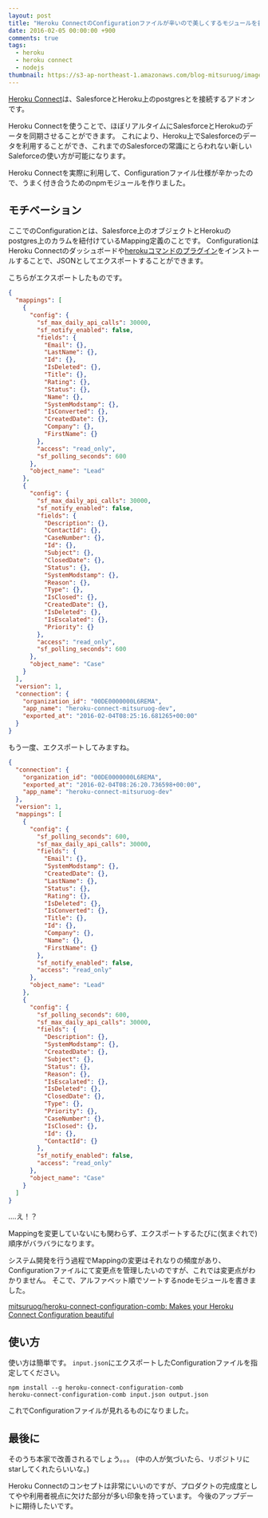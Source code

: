 ```yaml
---
layout: post
title: "Heroku ConnectのConfigurationファイルが辛いので美しくするモジュールを書いた"
date: 2016-02-05 00:00:00 +900
comments: true
tags:
  - heroku
  - heroku connect
  - nodejs
thumbnail: https://s3-ap-northeast-1.amazonaws.com/blog-mitsuruog/images/2016/heroku-connect.png
---
```

[Heroku Connect](https://www.heroku.com/connect)は、SalesforceとHeroku上のpostgresとを接続するアドオンです。

Heroku Connectを使うことで、ほぼリアルタイムにSalesforceとHerokuのデータを同期させることができます。
これにより、Heroku上でSalesforceのデータを利用することができ、これまでのSalesforceの常識にとらわれない新しいSaleforceの使い方が可能になります。

Heroku Connectを実際に利用して、Configurationファイル仕様が辛かったので、うまく付き合うためのnpmモジュールを作りました。

<!-- more -->

 ## モチベーション

ここでのConfigurationとは、Salesforce上のオブジェクトとHerokuのpostgres上のカラムを紐付けているMapping定義のことです。
ConfigurationはHeroku Connectのダッシュボードや[herokuコマンドのプラグイン](https://github.com/heroku/heroku-connect-plugin)をインストールすることで、JSONとしてエクスポートすることができます。

こちらがエクスポートしたものです。

```json
{
  "mappings": [
    {
      "config": {
        "sf_max_daily_api_calls": 30000,
        "sf_notify_enabled": false,
        "fields": {
          "Email": {},
          "LastName": {},
          "Id": {},
          "IsDeleted": {},
          "Title": {},
          "Rating": {},
          "Status": {},
          "Name": {},
          "SystemModstamp": {},
          "IsConverted": {},
          "CreatedDate": {},
          "Company": {},
          "FirstName": {}
        },
        "access": "read_only",
        "sf_polling_seconds": 600
      },
      "object_name": "Lead"
    },
    {
      "config": {
        "sf_max_daily_api_calls": 30000,
        "sf_notify_enabled": false,
        "fields": {
          "Description": {},
          "ContactId": {},
          "CaseNumber": {},
          "Id": {},
          "Subject": {},
          "ClosedDate": {},
          "Status": {},
          "SystemModstamp": {},
          "Reason": {},
          "Type": {},
          "IsClosed": {},
          "CreatedDate": {},
          "IsDeleted": {},
          "IsEscalated": {},
          "Priority": {}
        },
        "access": "read_only",
        "sf_polling_seconds": 600
      },
      "object_name": "Case"
    }
  ],
  "version": 1,
  "connection": {
    "organization_id": "00DE0000000L6REMA",
    "app_name": "heroku-connect-mitsuruog-dev",
    "exported_at": "2016-02-04T08:25:16.681265+00:00"
  }
}
```

もう一度、エクスポートしてみますね。

```json
{
  "connection": {
    "organization_id": "00DE0000000L6REMA",
    "exported_at": "2016-02-04T08:26:20.736598+00:00",
    "app_name": "heroku-connect-mitsuruog-dev"
  },
  "version": 1,
  "mappings": [
    {
      "config": {
        "sf_polling_seconds": 600,
        "sf_max_daily_api_calls": 30000,
        "fields": {
          "Email": {},
          "SystemModstamp": {},
          "CreatedDate": {},
          "LastName": {},
          "Status": {},
          "Rating": {},
          "IsDeleted": {},
          "IsConverted": {},
          "Title": {},
          "Id": {},
          "Company": {},
          "Name": {},
          "FirstName": {}
        },
        "sf_notify_enabled": false,
        "access": "read_only"
      },
      "object_name": "Lead"
    },
    {
      "config": {
        "sf_polling_seconds": 600,
        "sf_max_daily_api_calls": 30000,
        "fields": {
          "Description": {},
          "SystemModstamp": {},
          "CreatedDate": {},
          "Subject": {},
          "Status": {},
          "Reason": {},
          "IsEscalated": {},
          "IsDeleted": {},
          "ClosedDate": {},
          "Type": {},
          "Priority": {},
          "CaseNumber": {},
          "IsClosed": {},
          "Id": {},
          "ContactId": {}
        },
        "sf_notify_enabled": false,
        "access": "read_only"
      },
      "object_name": "Case"
    }
  ]
}
```

....え！？

Mappingを変更していないにも関わらず、エクスポートするたびに(気まぐれで)順序がバラバラになります。

システム開発を行う過程でMappingの変更はそれなりの頻度があり、Configurationファイルにて変更点を管理したいのですが、これでは変更点がわかりません。
そこで、アルファベット順でソートするnodeモジュールを書きました。

[mitsuruog/heroku-connect-configuration-comb: Makes your Heroku Connect Configuration beautiful](https://github.com/mitsuruog/heroku-connect-configuration-comb)

## 使い方

使い方は簡単です。
`input.json`にエクスポートしたConfigurationファイルを指定してください。

```
npm install --g heroku-connect-configuration-comb
heroku-connect-configuration-comb input.json output.json
```

これでConfigurationファイルが見れるものになりました。

## 最後に

そのうち本家で改善されるでしょう。。。
(中の人が気づいたら、リポジトリにstarしてくれたらいいな。)

Heroku Connectのコンセプトは非常にいいのですが、プロダクトの完成度としてやや利用者視点に欠けた部分が多い印象を持っています。
今後のアップデートに期待したいです。

